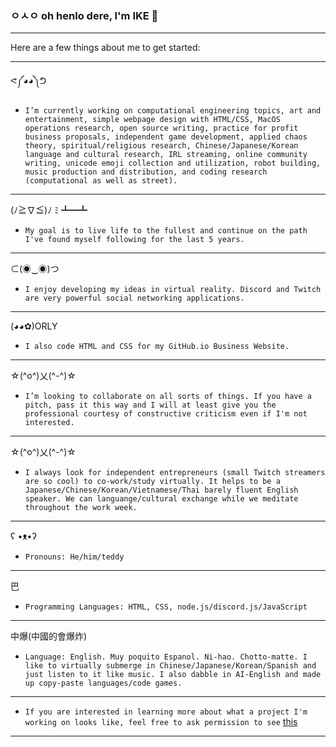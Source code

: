 ### ㅇㅅㅇ oh henlo dere, I'm IKE 👋

----------------

Here are a few things about me to get started:

----------------
ᕙ༼◕◕༽ᕤ 
- `I’m currently working on computational engineering topics, art and entertainment, simple webpage design with HTML/CSS, MacOS operations research, open source writing, practice for profit business proposals, independent game development, applied chaos theory, spiritual/religious research, Chinese/Japanese/Korean language and cultural research, IRL streaming, online community writing, unicode emoji collection and utilization, robot building, music production and distribution, and coding research (computational as well as street).`

----------------

(ﾉ≧∇≦)ﾉ ﾐ ┻━┻ 
- `My goal is to live life to the fullest and continue on the path I've found myself following for the last 5 years.`

----------------

⊂(◉‿◉)つ
- `I enjoy developing my ideas in virtual reality. Discord and Twitch are very powerful social networking applications.`

----------------

(◕◕✿)ORLY 
- `I also code HTML and CSS for my GitHub.io Business Website.`

----------------

☆(^o^)乂(^-^)☆ 
- `I’m looking to collaborate on all sorts of things. If you have a pitch, pass it this way and I will at least give you the professional courtesy of constructive criticism even if I'm not interested.`

----------------

☆(^o^)乂(^-^)☆ 
- `I always look for independent entrepreneurs (small Twitch streamers are so cool) to co-work/study virtually. It helps to be a Japanese/Chinese/Korean/Vietnamese/Thai barely fluent English speaker. We can languange/cultural exchange while we meditate throughout the work week.`

----------------

ʕ •ᴥ•ʔ 
- `Pronouns: He/him/teddy`

----------------

巴 
- `Programming Languages: HTML, CSS, node.js/discord.js/JavaScript`

----------------

中爆(中國的會爆炸) 
- `Language: English. Muy poquito Espanol. Ni-hao. Chotto-matte. I like to virtually submerge in Chinese/Japanese/Korean/Spanish and just listen to it like music. I also dabble in AI-English and made up copy-paste languages/code games.`

----------------
- `If you are interested in learning more about what a project I'm working on looks like, feel free to ask permission to see` [this](https://github.com/saisonxiang/gee3wee/tree/⊂(◉‿◉)つ)
----------------






